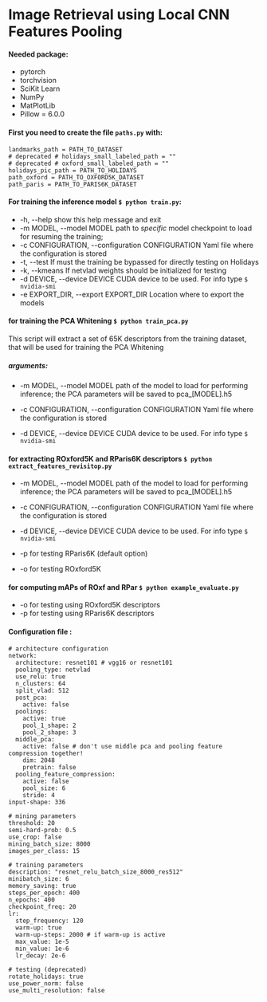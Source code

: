 # Image Retrieval using Local CNN Features Pooling

#### Needed package:
* pytorch
* torchvision
* SciKit Learn
* NumPy
* MatPlotLib
* Pillow = 6.0.0

#### First you need to create the file `paths.py` with:
```
landmarks_path = PATH_TO_DATASET
# deprecated # holidays_small_labeled_path = ""
# deprecated # oxford_small_labeled_path = ""
holidays_pic_path = PATH_TO_HOLIDAYS
path_oxford = PATH_TO_OXFORD5K_DATASET
path_paris = PATH_TO_PARIS6K_DATASET
```

#### For training the inference model `$ python train.py`:
*  -h, --help            show this help message and exit
*  -m MODEL, --model MODEL
                        path to *specific* model checkpoint to load for resuming the training;
*  -c CONFIGURATION, --configuration CONFIGURATION
                        Yaml file where the configuration is stored
*  -t, --test            If must the training be bypassed for directly testing on Holidays
*  -k, --kmeans          If netvlad weights should be initialized for testing
*  -d DEVICE, --device DEVICE
                        CUDA device to be used. For info type `$ nvidia-smi`
* -e EXPORT_DIR, --export EXPORT_DIR
                        Location where to export the models
#### for training the PCA Whitening `$ python train_pca.py`
This script will extract a set of 65K descriptors from the training dataset, 
that will be used for training the PCA Whitening  
##### arguments: 
* -m MODEL, --model MODEL
                        path of the model to load for performing inference; 
                        the PCA parameters will be saved to pca_[MODEL].h5
                        
*  -c CONFIGURATION, --configuration CONFIGURATION
                        Yaml file where the configuration is stored
*  -d DEVICE, --device DEVICE
                        CUDA device to be used. For info type `$ nvidia-smi`
                        
#### for extracting ROxford5K and RParis6K descriptors `$ python extract_features_revisitop.py`
* -m MODEL, --model MODEL
                        path of the model to load for performing inference; 
                        the PCA parameters will be saved to pca_[MODEL].h5
                        
*  -c CONFIGURATION, --configuration CONFIGURATION
                        Yaml file where the configuration is stored
*  -d DEVICE, --device DEVICE
                        CUDA device to be used. For info type `$ nvidia-smi`
*  -p for testing RParis6K (default option)
*  -o for testing ROxford5K

#### for computing mAPs of ROxf and RPar `$ python example_evaluate.py`
* -o for testing using ROxford5K descriptors
* -p for testing using RParis6K descriptors

#### Configuration file :
```
# architecture configuration
network:
  architecture: resnet101 # vgg16 or resnet101
  pooling_type: netvlad
  use_relu: true
  n_clusters: 64
  split_vlad: 512
  post_pca:
    active: false
  poolings:
    active: true
    pool_1_shape: 2
    pool_2_shape: 3
  middle_pca:
    active: false # don't use middle pca and pooling feature compression together!
    dim: 2048
    pretrain: false
  pooling_feature_compression:
    active: false
    pool_size: 6
    stride: 4
input-shape: 336

# mining parameters
threshold: 20
semi-hard-prob: 0.5
use_crop: false
mining_batch_size: 8000
images_per_class: 15

# training parameters
description: "resnet_relu_batch_size_8000_res512"
minibatch_size: 6
memory_saving: true
steps_per_epoch: 400
n_epochs: 400
checkpoint_freq: 20
lr:
  step_frequency: 120
  warm-up: true
  warm-up-steps: 2000 # if warm-up is active
  max_value: 1e-5
  min_value: 1e-6
  lr_decay: 2e-6

# testing (deprecated)
rotate_holidays: true
use_power_norm: false
use_multi_resolution: false
```
